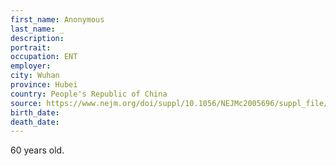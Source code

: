 ```yaml
---
first_name: Anonymous
last_name: _
description: 
portrait: 
occupation: ENT
employer: 
city: Wuhan
province: Hubei
country: People's Republic of China
source: https://www.nejm.org/doi/suppl/10.1056/NEJMc2005696/suppl_file/nejmc2005696_appendix.pdf
birth_date: 
death_date: 
---
```


60 years old.